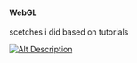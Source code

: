 #### WebGL  

scetches i did based on tutorials

[![Alt Description](https://raw.githubusercontent.com/tolkanabroski/coding/master/webgl/webgl-xp/myshadertoy/reset/reset-preview.png)](https://cdn.rawgit.com/tolkanabroski/coding/ea9deacf/webgl-xp/myshadertoy/reset/index.html)  





